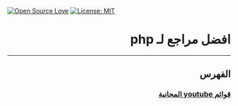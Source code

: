 [![Open Source Love](https://badges.frapsoft.com/os/v1/open-source.svg?v=103)](https://github.com/ellerbrock/open-source-badges/)
[![License: MIT](https://img.shields.io/badge/License-MIT-green.svg)](https://opensource.org/licenses/MIT)
# <div dir="rtl">افضل مراجع لـ php</div>
<hr>  

##  <div dir="rtl">الفهرس</div>

### [<div dir="rtl"> قوائم youtube المجانية </div>](./youtube-lists)
